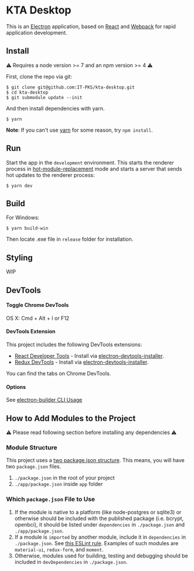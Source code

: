 # KTA Desktop

This is an [Electron](http://electron.atom.io/) application, based on [React](https://facebook.github.io/react/) and [Webpack](http://webpack.github.io/docs/) for rapid application development.

## Install

⚠ Requires a node version >= 7 and an npm version >= 4 ⚠

First, clone the repo via git:

```
$ git clone git@github.com:IT-PKS/kta-desktop.git
$ cd kta-desktop
$ git submodule update --init
```

And then install dependencies with yarn.

```
$ yarn
```
**Note**: If you can't use [yarn](https://github.com/yarnpkg/yarn) for some reason, try `npm install`.

## Run

Start the app in the `development` environment. This starts the renderer process in [hot-module-replacement](https://webpack.js.org/concepts/hot-module-replacement/) mode and starts a server that sends hot updates to the renderer process:

```
$ yarn dev
```

## Build

For Windows:
```
$ yarn build-win
```
Then locate .exe file in `release` folder for installation.

## Styling

WIP

## DevTools

#### Toggle Chrome DevTools

OS X: Cmd + Alt + I or F12

#### DevTools Extension

This project includes the following DevTools extensions:

* [React Developer Tools](https://github.com/facebook/react-devtools) - Install via [electron-devtools-installer](https://github.com/MarshallOfSound/electron-devtools-installer).
* [Redux DevTools](https://github.com/zalmoxisus/redux-devtools-extension) - Install via [electron-devtools-installer](https://github.com/MarshallOfSound/electron-devtools-installer).

You can find the tabs on Chrome DevTools.

#### Options

See [electron-builder CLI Usage](https://github.com/electron-userland/electron-builder#cli-usage)

## How to Add Modules to the Project

⚠ Please read following section before installing any dependencies ⚠

### Module Structure

This project uses a [two package.json structure](https://www.electron.build/tutorials/two-package-structure). This means, you will have two `package.json` files.

1. `./package.json` in the root of your project
1. `./app/package.json` inside `app` folder

### Which `package.json` File to Use

1. If the module is native to a platform (like node-postgres or sqlite3) or otherwise should be included with the published package (i.e. bcrypt, openbci), it should be listed under `dependencies` in `./package.json` and `./app/package.json`.
2. If a module is `imported` by another module, include it in `dependencies` in `./package.json`. See [this ESLint rule](https://github.com/benmosher/eslint-plugin-import/blob/master/docs/rules/no-extraneous-dependencies.md). Examples of such modules are `material-ui`, `redux-form`, and `moment`.
3. Otherwise, modules used for building, testing and debugging should be included in `devDependencies` in `./package.json`.

